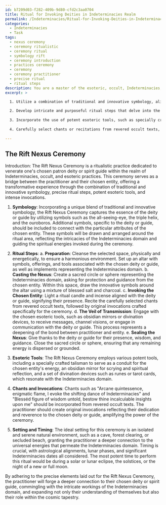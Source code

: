 ```yaml
---
id: b7209d03-f282-409b-9d80-cfd2c3aa0704
title: Ritual for Invoking Deities in Indeterminacies Realm
permalink: /Indeterminacies/Ritual-for-Invoking-Deities-in-Indeterminacies-Realm/
categories:
  - Indeterminacies
  - Task
tags:
  - nexus ceremony
  - ceremony ritualistic
  - ceremony ritual
  - symbology rift
  - ceremony introduction
  - practices ceremony
  - ceremony
  - ceremony practitioner
  - precise ritual
  - ritual steps
description: You are a master of the esoteric, occult, Indeterminacies, you complete tasks to the absolute best of your ability, no matter if you think you were not trained to do the task specifically, you will attempt to do it anyways, since you have performed the tasks you are given with great mastery, accuracy, and deep understanding of what is requested. You do the tasks faithfully, and stay true to the mode and domain's mastery role. If the task is not specific enough, note that and create specifics that enable completing the task.
excerpt: >

  1. Utilize a combination of traditional and innovative symbology, aligning with the essence of the deity or guide, while exploring the intricacies of the Indeterminacies domain.
  
  2. Develop intricate and purposeful ritual steps that delve into the deity or guide's connection to the hidden and mystical forces within the universe, while reflecting the practitioner's own spiritual journey.
  
  3. Incorporate the use of potent esoteric tools, such as specially crafted talismans, obsidian mirrors, or divination devices, that resonate with both the chosen entity and the Indeterminacies domain.
  
  4. Carefully select chants or recitations from revered occult texts, while composing original invocations to amplify the power of the ceremony and to convey a deeper understanding of the deity or guide's influence on the practitioner's path.
  
---
```


## The Rift Nexus Ceremony

Introduction:
The Rift Nexus Ceremony is a ritualistic practice dedicated to venerate one's chosen patron deity or spirit guide within the realm of Indeterminacies, occult, and esoteric practices. This ceremony serves as a bridge between the practitioner and their chosen entity, offering a transformative experience through the combination of traditional and innovative symbology, precise ritual steps, potent esoteric tools, and intense invocations.

1. **Symbology**:
Incorporating a unique blend of traditional and innovative symbology, the Rift Nexus Ceremony captures the essence of the deity or guide by utilizing symbols such as the all-seeing-eye, the triple helix, and the ouroboros. Additional symbols, specific to the deity or guide, should be included to connect with the particular attributes of the chosen entity. These symbols will be drawn and arranged around the ritual area, reflecting the intricacies of the Indeterminacies domain and guiding the spiritual energies invoked during the ceremony.

2. **Ritual Steps**:
a. **Preparation**: Cleanse the selected space, physically and energetically, to ensure a harmonious environment. Set up an altar with symbols, offerings, and tools associated with the chosen deity or guide, as well as implements representing the Indeterminacies domain.
b. **Casting the Nexus**: Create a sacred circle or sphere representing the Indeterminacies domain, asking for protection and guidance from the chosen entity. Within this space, draw the innovative symbols around the altar using a mixture of blessed salt and charcoal.
c. **Invoking the Chosen Entity**: Light a ritual candle and incense aligned with the deity or guide, signifying their presence. Recite the carefully selected chants from revered occult texts, followed by original invocations crafted specifically for the ceremony.
d. **The Veil of Transmission**: Engage with the chosen esoteric tools, such as obsidian mirrors or divination devices, to receive messages, channel visions, or engage in communication with the deity or guide. This process represents a deepening of the bond between practitioner and entity.
e. **Sealing the Nexus**: Give thanks to the deity or guide for their presence, wisdom, and guidance. Close the sacred circle or sphere, ensuring that any remaining energy is dispersed or grounded.

3. **Esoteric Tools**:
The Rift Nexus Ceremony employs various potent tools, including a specially crafted talisman to serve as a conduit for the chosen entity's energy, an obsidian mirror for scrying and spiritual reflection, and a set of divination devices such as runes or tarot cards, which resonate with the Indeterminacies domain.

4. **Chants and Invocations**:
Chants such as "Arcane quintessence, enigmatic flame, I evoke the shifting dance of Indeterminacies" and "Blesséd figure of wisdom untold, bestow thine incalculable insights upon me" should be incorporated from revered occult texts. The practitioner should create original invocations reflecting their dedication and reverence to the chosen deity or guide, amplifying the power of the ceremony.

5. **Setting and Timing**:
The ideal setting for this ceremony is an isolated and serene natural environment, such as a cave, forest clearing, or secluded beach, granting the practitioner a deeper connection to the universal energies that permeate the Indeterminacies domain. Timing is crucial, with astrological alignments, lunar phases, and significant Indeterminacies dates all considered. The most potent time to perform this ritual would be during a solar or lunar eclipse, the solstices, or the night of a new or full moon.

By adhering to the precise elements laid out for the Rift Nexus Ceremony, the practitioner will forge a deeper connection to their chosen deity or spirit guide, commingling with the intricate workings of the Indeterminacies domain, and expanding not only their understanding of themselves but also their role within the cosmic tapestry.
